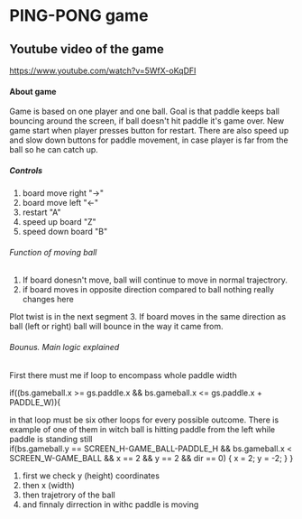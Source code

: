 # PING-PONG game

## Youtube video of the game

https://www.youtube.com/watch?v=5WfX-oKqDFI

#### About game

Game is based on one player and one ball. Goal is that paddle keeps ball bouncing around the screen, if ball doesn't hit paddle it's game over. New game start when player presses button for restart. There are also speed up and slow down buttons for paddle movement, in case player is far from the ball so he can catch up.

##### Controls

1. board move right "->"
2. board move left "<-"
3. restart "A"
4. speed up board "Z"
5. speed down board "B"

###### Function of moving ball

1. If board donesn't move, ball will continue to move in normal trajectrory.
2. if board moves in opposite direction compared to ball nothing really changes here

Plot twist is in the next segment
3. If board moves in the same direction as ball (left or right) ball will bounce in the way it came from.

###### Bounus. Main logic explained
First there must me if loop to encompass whole paddle width

if((bs.gameball.x >= gs.paddle.x && bs.gameball.x <= gs.paddle.x + PADDLE_W)){
	
in that loop must be six other loops for every possible outcome. There is example of one of them in witch ball is hitting paddle from the left while paddle is standing still		
		if(bs.gameball.y == SCREEN_H-GAME_BALL-PADDLE_H && bs.gameball.x < SCREEN_W-GAME_BALL && x == 2 && y == 2 && dir == 0) {
    	x = 2;
			y = -2;
      }
      }
1. first we check y (height) coordinates
2. then x (width) 
3. then trajetrory of the ball
4. and finnaly dirrection in withc paddle is moving
		
